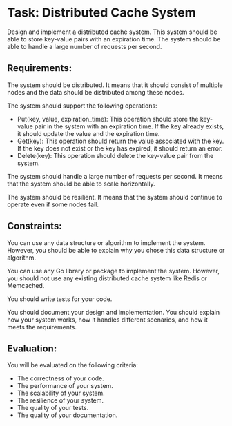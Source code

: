 # Task: Distributed Cache System

Design and implement a distributed cache system. This system should be able to store key-value pairs with an expiration time. The system should be able to handle a large number of requests per second.

## Requirements:

The system should be distributed. It means that it should consist of multiple nodes and the data should be distributed among these nodes.

The system should support the following operations:
* Put(key, value, expiration_time): This operation should store the key-value pair in the system with an expiration time. If the key already exists, it should update the value and the expiration time.
* Get(key): This operation should return the value associated with the key. If the key does not exist or the key has expired, it should return an error.
* Delete(key): This operation should delete the key-value pair from the system.

The system should handle a large number of requests per second. It means that the system should be able to scale horizontally.

The system should be resilient. It means that the system should continue to operate even if some nodes fail.


## Constraints:

You can use any data structure or algorithm to implement the system. However, you should be able to explain why you chose this data structure or algorithm.

You can use any Go library or package to implement the system. However, you should not use any existing distributed cache system like Redis or Memcached.

You should write tests for your code.

You should document your design and implementation. 
You should explain how your system works, how it handles different scenarios, and how it meets the requirements.


## Evaluation:

You will be evaluated on the following criteria:

* The correctness of your code.
* The performance of your system.
* The scalability of your system.
* The resilience of your system.
* The quality of your tests.
* The quality of your documentation.